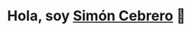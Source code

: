 <div align="center">
<h1 align="center">Hola, soy <a href="https://www.linkedin.com/in/sim%C3%B3n-cebrero-092191124/">Simón Cebrero</a> 👋</h1>
</div>

